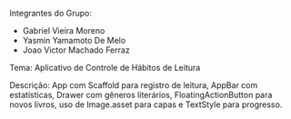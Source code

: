 Integrantes do Grupo:  
- Gabriel Vieira Moreno
- Yasmin Yamamoto De Melo
- Joao Victor Machado Ferraz


Tema: Aplicativo de Controle de Hábitos de Leitura

Descrição: App com Scaffold para registro de leitura, AppBar com estatísticas, Drawer com gêneros
literários, FloatingActionButton para novos livros, uso de Image.asset para capas e TextStyle para
progresso.


